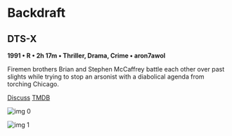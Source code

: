 # Backdraft

## DTS-X

**1991 • R • 2h 17m • Thriller, Drama, Crime • aron7awol**

Firemen brothers Brian and Stephen McCaffrey battle each other over past slights while trying to stop an arsonist with a diabolical agenda from torching Chicago.

[Discuss](https://www.avsforum.com/threads/bass-eq-for-filtered-movies.2995212/post-58030540)  [TMDB](2924)

![img 0](https://i.imgur.com/o38CpsQ.jpg)

![img 1](https://i.imgur.com/768W4O0.jpg)

